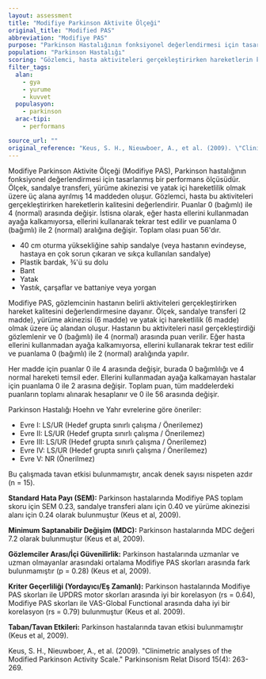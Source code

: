 ```yaml
---
layout: assessment
title: "Modifiye Parkinson Aktivite Ölçeği"
original_title: "Modified PAS"
abbreviation: "Modifiye PAS"
purpose: "Parkinson Hastalığının fonksiyonel değerlendirmesi için tasarlanmıştır."
population: "Parkinson Hastalığı"
scoring: "Gözlemci, hasta aktiviteleri gerçekleştirirken hareketlerin kalitesini değerlendirir. Puanlar 0 (bağımlı) ile 4 (normal) arasında değişir. İstisna: Hasta ellerini kullanmadan ayağa kalkamıyorsa, ellerini kullanarak tekrar test edilir ve puanlama 0 (bağımlı) ile 2 (normal) aralığına değişir. Toplam olası puan = 56"
filter_tags:
  alan:
    - gya
    - yurume
    - kuvvet
  populasyon:
    - parkinson
  arac-tipi:
    - performans

source_url: ""
original_reference: "Keus, S. H., Nieuwboer, A., et al. (2009). \"Clinimetric analyses of the Modified Parkinson Activity Scale.\" Parkinsonism Relat Disord 15(4): 263-269."
---
```





Modifiye Parkinson Aktivite Ölçeği (Modifiye PAS), Parkinson hastalığının fonksiyonel değerlendirmesi için tasarlanmış bir performans ölçüsüdür. Ölçek, sandalye transferi, yürüme akinezisi ve yatak içi hareketlilik olmak üzere üç alana ayrılmış 14 maddeden oluşur. Gözlemci, hasta bu aktiviteleri gerçekleştirirken hareketlerin kalitesini değerlendirir. Puanlar 0 (bağımlı) ile 4 (normal) arasında değişir. İstisna olarak, eğer hasta ellerini kullanmadan ayağa kalkamıyorsa, ellerini kullanarak tekrar test edilir ve puanlama 0 (bağımlı) ile 2 (normal) aralığına değişir. Toplam olası puan 56'dır.


*   40 cm oturma yüksekliğine sahip sandalye (veya hastanın evindeyse, hastaya en çok sorun çıkaran ve sıkça kullanılan sandalye)
*   Plastik bardak, ¾'ü su dolu
*   Bant
*   Yatak
*   Yastık, çarşaflar ve battaniye veya yorgan


Modifiye PAS, gözlemcinin hastanın belirli aktiviteleri gerçekleştirirken hareket kalitesini değerlendirmesine dayanır. Ölçek, sandalye transferi (2 madde), yürüme akinezisi (6 madde) ve yatak içi hareketlilik (6 madde) olmak üzere üç alandan oluşur. Hastanın bu aktiviteleri nasıl gerçekleştirdiği gözlemlenir ve 0 (bağımlı) ile 4 (normal) arasında puan verilir. Eğer hasta ellerini kullanmadan ayağa kalkamıyorsa, ellerini kullanarak tekrar test edilir ve puanlama 0 (bağımlı) ile 2 (normal) aralığında yapılır.


Her madde için puanlar 0 ile 4 arasında değişir, burada 0 bağımlılığı ve 4 normal hareketi temsil eder. Ellerini kullanmadan ayağa kalkamayan hastalar için puanlama 0 ile 2 arasına değişir. Toplam puan, tüm maddelerdeki puanların toplamı alınarak hesaplanır ve 0 ile 56 arasında değişir.


Parkinson Hastalığı Hoehn ve Yahr evrelerine göre öneriler:

*   Evre I: LS/UR (Hedef grupta sınırlı çalışma / Önerilemez)
*   Evre II: LS/UR (Hedef grupta sınırlı çalışma / Önerilemez)
*   Evre III: LS/UR (Hedef grupta sınırlı çalışma / Önerilemez)
*   Evre IV: LS/UR (Hedef grupta sınırlı çalışma / Önerilemez)
*   Evre V: NR (Önerilmez)

Bu çalışmada tavan etkisi bulunmamıştır, ancak denek sayısı nispeten azdır (n = 15).


**Standard Hata Payı (SEM):** Parkinson hastalarında Modifiye PAS toplam skoru için SEM 0.23, sandalye transferi alanı için 0.40 ve yürüme akinezisi alanı için 0.24 olarak bulunmuştur (Keus et al, 2009).

**Minimum Saptanabilir Değişim (MDC):** Parkinson hastalarında MDC değeri 7.2 olarak bulunmuştur (Keus et al, 2009).

**Gözlemciler Arası/İçi Güvenilirlik:** Parkinson hastalarında uzmanlar ve uzman olmayanlar arasındaki ortalama Modifiye PAS skorları arasında fark bulunmamıştır (p = 0.28) (Keus et al, 2009).

**Kriter Geçerliliği (Yordayıcı/Eş Zamanlı):** Parkinson hastalarında Modifiye PAS skorları ile UPDRS motor skorları arasında iyi bir korelasyon (rs = 0.64), Modifiye PAS skorları ile VAS-Global Functional arasında daha iyi bir korelasyon (rs = 0.79) bulunmuştur (Keus et al. 2009).

**Taban/Tavan Etkileri:** Parkinson hastalarında tavan etkisi bulunmamıştır (Keus et al, 2009).


Keus, S. H., Nieuwboer, A., et al. (2009). "Clinimetric analyses of the Modified Parkinson Activity Scale." Parkinsonism Relat Disord 15(4): 263-269.

```